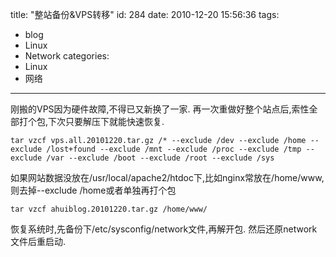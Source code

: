 title: "整站备份&VPS转移"
id: 284
date: 2010-12-20 15:56:36
tags: 
- blog
- Linux
- Network
categories: 
- Linux
- 网络
---

刚搬的VPS因为硬件故障,不得已又新换了一家.
再一次重做好整个站点后,索性全部打个包,下次只要解压下就能快速恢复.

    tar vzcf vps.all.20101220.tar.gz /* --exclude /dev --exclude /home --exclude /lost+found --exclude /mnt --exclude /proc --exclude /tmp --exclude /var --exclude /boot --exclude /root --exclude /sys

如果网站数据没放在/usr/local/apache2/htdoc下,比如nginx常放在/home/www,则去掉--exclude /home或者单独再打个包

    tar vzcf ahuiblog.20101220.tar.gz /home/www/

恢复系统时,先备份下/etc/sysconfig/network文件,再解开包. 然后还原network文件后重启动.